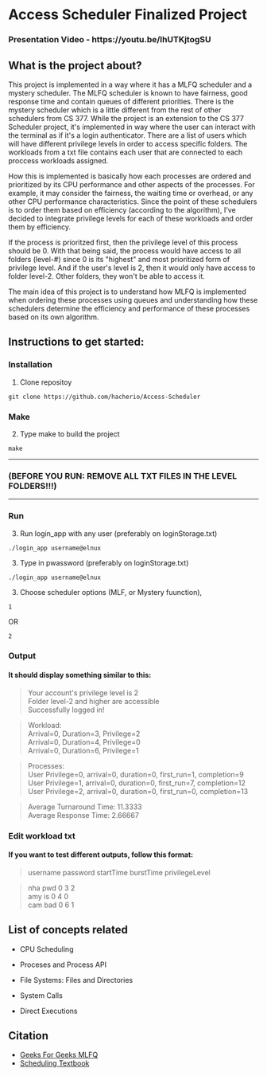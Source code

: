 # Access Scheduler Finalized Project

<h3> Presentation Video - https://youtu.be/lhUTKjtogSU </h1>


## What is the project about?

This project is implemented in a way where it has a MLFQ scheduler and a mystery scheduler. The MLFQ scheduler is known to have fairness, good response time and contain queues of different priorities. There is the mystery scheduler which is a little different from the rest of other schedulers from CS 377. While the project is an extension to the CS 377 Scheduler project, it's implemented in way where the user can interact with the terminal as if it's a login authenticator. There are a list of users which will have different privilege levels in order to access specific folders. The workloads from a txt file contains each user that are connected to each proccess workloads assigned. 

How this is implemented is basically how each processes are ordered and prioritized by its CPU performance and other aspects of the processes. For example, it may consider the fairness, the waiting time or overhead, or any other CPU performance characteristics. Since the point of these schedulers is to order them based on efficiency (according to the algorithm), I've decided to integrate privilege levels for each of these workloads and order them by efficiency.

If the process is prioritzed first, then the privilege level of this process should be 0. With that being said, the process would have access to all folders (level-#) since 0 is its "highest" and most prioritized form of privilege level. And if the user's level is 2, then it would only have access to folder level-2. Other folders, they won't be able to access it.

The main idea of this project is to understand how MLFQ is implemented when ordering these processes using queues and understanding how these schedulers determine the efficiency and performance of these processes based on its own algorithm.

## Instructions to get started:
### Installation
1. Clone repositoy
```
git clone https://github.com/hacherio/Access-Scheduler
```
### Make
2. Type make to build the project
```
make
```
__________________________________________________________________
### (BEFORE YOU RUN: REMOVE ALL TXT FILES IN THE LEVEL FOLDERS!!!)
__________________________________________________________________

### Run
3. Run login_app with any user (preferably on loginStorage.txt)
```
./login_app username@elnux
```
3. Type in pwassword (preferably on loginStorage.txt)
```
./login_app username@elnux
```
3. Choose scheduler options (MLF, or Mystery fuunction), 
```
1 
```
OR
```
2
```
### Output
#### It should display something similar to this:
>Your account's privilege level is 2<br>
>Folder level-2 and higher are accessible<br>
>Successfully logged in!<br>


>Workload:<br>
>        Arrival=0, Duration=3, Privilege=2<br>
>        Arrival=0, Duration=4, Privilege=0<br>
>        Arrival=0, Duration=6, Privilege=1<br>


>Processes:<br>
>        User Privilege=0, arrival=0, duration=0, first_run=1, completion=9<br>
>        User Privilege=1, arrival=0, duration=0, first_run=7, completion=12<br>
>        User Privilege=2, arrival=0, duration=0, first_run=0, completion=13<br>


>Average Turnaround Time: 11.3333<br>
>Average Response Time:   2.66667 <br>

### Edit workload txt
#### If you want to test different outputs, follow this format:
>username password startTime burstTime privilegeLevel<br>


>nha pwd 0 3 2 <br>
>amy is 0 4 0 <br>
>cam bad 0 6 1 <br>

## List of concepts related

- CPU Scheduling

- Proceses and Process API

- File Systems: Files and Directories

- System Calls

- Direct Executions

## Citation
* [Geeks For Geeks MLFQ](https://www.geeksforgeeks.org/multilevel-feedback-queue-scheduling-mlfq-cpu-scheduling/)
* [Scheduling Textbook](https://pages.cs.wisc.edu/~remzi/OSTEP/cpu-sched-mlfq.pdf)







